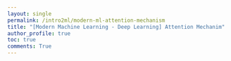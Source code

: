 ```yaml
---
layout: single
permalink: /intro2ml/modern-ml-attention-mechanism
title: "[Modern Machine Learning - Deep Learning] Attention Mechanim"
author_profile: true
toc: true
comments: True
---
```

